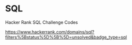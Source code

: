# SQL

Hacker Rank SQL Challenge Codes

https://www.hackerrank.com/domains/sql?filters%5Bstatus%5D%5B%5D=unsolved&badge_type=sql
